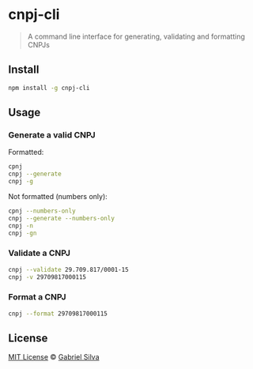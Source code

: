 # cnpj-cli

> A command line interface for generating, validating and formatting CNPJs

## Install

```bash
npm install -g cnpj-cli
```

## Usage

### Generate a valid CNPJ

Formatted:

```bash
cpnj
cnpj --generate
cnpj -g
```

Not formatted (numbers only):

```bash
cpnj --numbers-only
cnpj --generate --numbers-only
cnpj -n
cnpj -gn
```

### Validate a CNPJ

```bash
cnpj --validate 29.709.817/0001-15
cnpj -v 29709817000115
```

### Format a CNPJ

```bash
cnpj --format 29709817000115
```

## License

[MIT License](https://gabrielizaias.mit-license.org) &copy; [Gabriel Silva](https://gabe.id)
